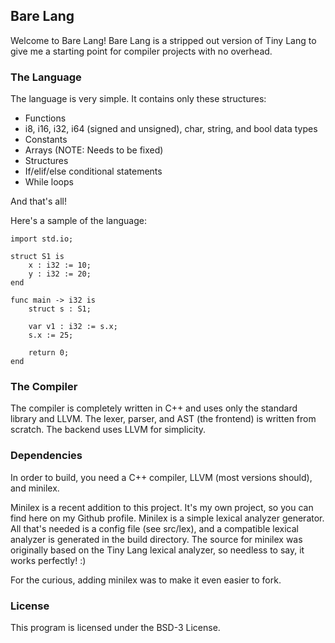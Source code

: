 ## Bare Lang

Welcome to Bare Lang! Bare Lang is a stripped out version of Tiny Lang to give me a starting point for compiler projects with no overhead.

### The Language

The language is very simple. It contains only these structures:
* Functions
* i8, i16, i32, i64 (signed and unsigned), char, string, and bool data types
* Constants
* Arrays (NOTE: Needs to be fixed)
* Structures
* If/elif/else conditional statements
* While loops

And that's all!

Here's a sample of the language:

```
import std.io;

struct S1 is
    x : i32 := 10;
    y : i32 := 20;
end

func main -> i32 is
    struct s : S1;

    var v1 : i32 := s.x;
    s.x := 25;
    
    return 0;
end
```

### The Compiler

The compiler is completely written in C++ and uses only the standard library and LLVM. The lexer, parser, and AST (the frontend) is written from scratch. The backend uses LLVM for simplicity.


### Dependencies

In order to build, you need a C++ compiler, LLVM (most versions should), and minilex.

Minilex is a recent addition to this project. It's my own project, so you can find here on my Github profile. Minilex is a simple lexical analyzer generator. All that's needed is a config file (see src/lex), and a compatible lexical analyzer is generated in the build directory. The source for minilex was originally based on the Tiny Lang lexical analyzer, so needless to say, it works perfectly! :)

For the curious, adding minilex was to make it even easier to fork.

### License

This program is licensed under the BSD-3 License.

